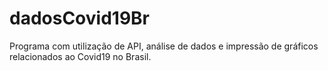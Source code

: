 # dadosCovid19Br
Programa com utilização de API, análise de dados e impressão de gráficos relacionados ao Covid19 no Brasil.
